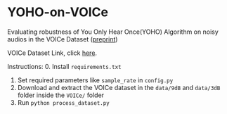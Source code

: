 # YOHO-on-VOICe

Evaluating robustness of You Only Hear Once(YOHO) Algorithm on noisy audios in the VOICe Dataset ([preprint](https://arxiv.org/abs/2111.01205))

VOICe Dataset Link, click [here](https://zenodo.org/record/3514950).


Instructions:
0. Install `requirements.txt`
1. Set required parameters like `sample_rate` in `config.py`
2. Download and extract the VOICe dataset in the `data/9dB` and `data/3dB` folder inside the `VOICe/` folder
3. Run `python process_dataset.py`